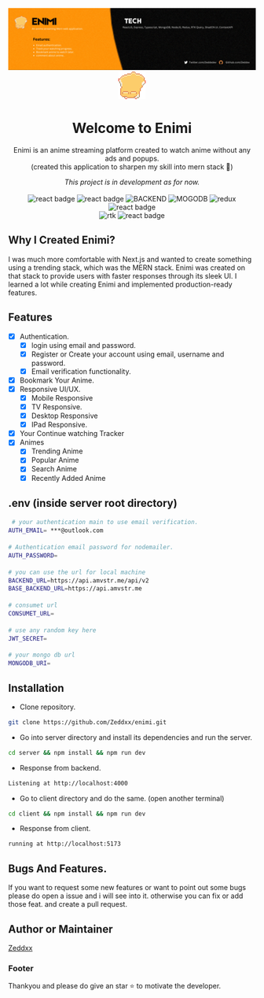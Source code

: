<img src="/client/public/Banner.gif" alt="banner image gif" />
<div align="center">
  <img src="/client/public/logo.gif" alt="enimi logo gif version" />
</div>
<h1 align="center">
  Welcome to Enimi
</h1>
<p align="center">
  Enimi is an anime streaming platform created to watch anime without any ads and popups.
  <br />
  (created this application to sharpen my skill into mern stack 🥲)
</p>

<p align="center">
  <i>
 This project is in development as for now.
</i>
  <br />
  <br />
  <img src="https://img.shields.io/badge/React-Typescript-blue" alt="react badge" />
  <img src="https://img.shields.io/badge/Express-Typescript-purple" alt="react badge" />
  <img src="https://img.shields.io/badge/Node-Typescript-green" alt="BACKEND" />
  <img src="https://img.shields.io/badge/MongoDB-8A2BE2" alt="MOGODB" />
  <img src="https://img.shields.io/badge/React-Redux-386641" alt="redux" />
  <img src="https://img.shields.io/badge/React-ContextAPI-blue" alt="react badge" />
  <br/>
  <img src="https://img.shields.io/badge/React-Redux%20Toolkit%20Query-E63946" alt="rtk" />
  <img src="https://img.shields.io/badge/Tanstack-query-red" alt="react badge" />
</p>

## Why I Created Enimi?
I was much more comfortable with Next.js and wanted to create something using a trending stack, which was the MERN stack. Enimi was created on that stack to provide users with faster responses through its sleek UI. I learned a lot while creating Enimi and implemented production-ready features.

## Features

- [x] Authentication.
  - [x] login using email and password.
  - [x] Register or Create your account using email, username and password.
  - [x] Email verification functionality.
- [x] Bookmark Your Anime.
- [x] Responsive UI/UX.
  - [x] Mobile Responsive
  - [x] TV Responsive.
  - [x] Desktop Responsive
  - [x] IPad Responsive.
- [x] Your Continue watching Tracker
- [x] Animes
  - [x] Trending Anime
  - [x] Popular Anime
  - [x] Search Anime
  - [x] Recently Added Anime

## .env (inside server root directory)

```bash
 # your authentication main to use email verification.
AUTH_EMAIL= ***@outlook.com

# Authentication email password for nodemailer.
AUTH_PASSWORD=

# you can use the url for local machine
BACKEND_URL=https://api.amvstr.me/api/v2
BASE_BACKEND_URL=https://api.amvstr.me

# consumet url
CONSUMET_URL=

# use any random key here
JWT_SECRET=

# your mongo db url
MONGODB_URI=
```

## Installation

- Clone repository.
```bash
git clone https://github.com/Zeddxx/enimi.git
```
  
- Go into server directory and install its dependencies and run the server.
  
```bash
cd server && npm install && npm run dev
```

- Response from backend.

```bash
Listening at http://localhost:4000
```
  
- Go to client directory and do the same. (open another terminal)

```bash
cd client && npm install && npm run dev
```

- Response from client.

```bash
running at http://localhost:5173
```

## Bugs And Features.
If you want to request some new features or want to point out some bugs please do open a issue and i will see into it. otherwise you can fix or add those feat. and create a pull request.


## Author or Maintainer
<a href="https://github.com/Zeddxx">Zeddxx</a>

### Footer
Thankyou and please do give an star ⭐️ to motivate the developer.
